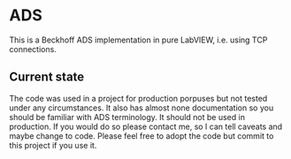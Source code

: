 # ADS

This is a Beckhoff ADS implementation in pure LabVIEW, i.e. using TCP connections.

## Current state
The code was used in a project for production porpuses but not tested under any circumstances. It also has almost none documentation so you should be familiar with ADS terminology.
It should not be used in production. If you would do so please contact me, so I can tell caveats and maybe change to code. Please feel free to adopt the code but commit to this project if you use it.
